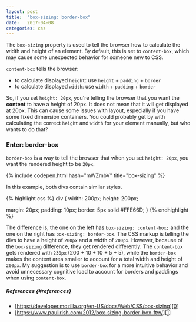 ```yaml
---
layout: post
title:  "box-sizing: border-box"
date:   2017-04-08
categories: css
---
```


The `box-sizing` property is used to tell the browser how to calculate the width and height of an element. By default, this is set to `content-box`, which may cause some unexpected behavior for someone new to CSS.

`content-box` tells the browser:
- to calculate displayed `height`: use `height` + `padding` + `border`
- to calculate displayed `width`: use `width` + `padding` + `border`

So, if you set `height: 20px`, you're telling the browser that you want the **content** to have a height of 20px. It does not mean that it will get displayed at 20px. This can cause some issues with layout, especially if you have some fixed dimension containers. You could probably get by with calculating the correct `height` and `width` for your element manually, but who wants to do that?


### Enter: border-box

`border-box` is a way to tell the browser that when you set `height: 20px`, you want the rendered height to be `20px`.


{% include codepen.html hash="mWZmbV" title="box-sizing" %}

In this example, both divs contain similar styles.

{% highlight css %}
div {
  width: 200px;
  height: 200px;
  
  margin: 20px;
  padding: 10px;
  border: 5px solid #FFE66D;
}
{% endhighlight %}

The difference is, the one on the left has `box-sizing: content-box;` and the one on the right has `box-sizing: border-box`. The CSS markup is telling the divs to have a height of `200px` and a width of `200px`. However, because of the `box-sizing` difference, they get rendered differently. The `content-box` gets rendered with `230px` (200 + 10 + 10 + 5 + 5), while the `border-box` makes the content area smaller to account for a total width and height of `200px`. My suggestion is to use `border-box` for a more intuitive behavior and avoid unnecessary cognitive load to account for borders and paddings when using `content-box`.

##### References {#references}
- [https://developer.mozilla.org/en-US/docs/Web/CSS/box-sizing][0]
- [https://www.paulirish.com/2012/box-sizing-border-box-ftw/][1]

[0]: https://code.angularjs.org/1.1.5/docs/guide/concepts#runtime
[1]: https://www.paulirish.com/2012/box-sizing-border-box-ftw/